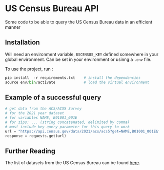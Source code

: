 # US Census Bureau API

Some code to be able to query the US Census Bureau data in an efficient manner

## Installation

Will need an environment variable, `USCENSUS_KEY` defined somewhere in your global environment. Can be set in your environment or usinng a `.env` file.

To use the project, run :

```python
pip install  -r requirements.txt    # install the dependencies
source env/bin/activate             # load the virtual environment
```


## Example of a successful query


```python
# get data from the ACS/ACS5 Survey
# for the 2021 year dataset
# for variables NAME, B01001_001E
# for zips: ... (string concatenated, delimited by comma)
# must include key query parameter for this query to work
url = "https://api.census.gov/data/2021/acs/acs5?get=NAME,B01001_001E&for=zip%20code%20tabulation%20area:<zips>&key=<key>"
response = requests.get(url)
```


## Further Reading

The list of datasets from the US Census Bureau can be found [here](https://api.census.gov/data.html).

